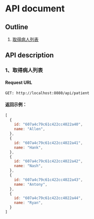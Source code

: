 # API document

## Outline

1. [取得病人列表](#1取得病人列表)

## API description

### 1、取得病人列表

#### Request URL

```
GET: http://localhost:8080/api/patient
```

#### 返回示例：

```javascript
[
  {
    id: "607a4c79c61c422cc4022a40",
    name: "Allen",
  },
  {
    id: "607a4c79c61c422cc4022a41",
    name: "Hank",
  },
  {
    id: "607a4c79c61c422cc4022a42",
    name: "Nash",
  },
  {
    id: "607a4c79c61c422cc4022a43",
    name: "Antony",
  },
  {
    id: "607a4c79c61c422cc4022a44",
    name: "Ryan",
  }
]
```
